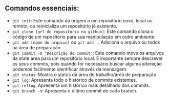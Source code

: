 ## Comandos essenciais:

- `git init`: Este comando dá origem a um repositório novo, local ou remoto, ou reinicializa um repositório já existente.
- `git clone [url do repositório no github]`: Este comando clona o código de um repositório para sua manipulação em outro ambiente.
- `git add [nome do arquivo]` ou `git add .`: Adiciona o arquivo ou todos na área de preparação.
- `git commit -m "Descrição do commit"`: Este comando move os arquivos da state area para um repositório local. É importante sempre descrever os seus commits, pois quando for necessário buscar alguma alteração podemos facilmente identificar através da mensagem.
- `git status`: Mostra o status da área de trabalho/área de preparação.
- `git log`: Apresenta todo o histórico de commits existentes.
- `git reflog`: Apresenta um histórico mais detalhado dos commits.
- `git branch -v`: Apresenta o último commit de cada branch.
